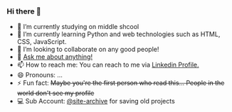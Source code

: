 ### Hi there 👋

- 🔭 I’m currently studying on middle shcool
- 🌱 I’m currently learning Python and web technologies such as HTML, CSS, JavaScript.
- 👯 I’m looking to collaborate on any good people!
- 💬 <a href = "mailto:junh071017@gmail.com">Ask me about anything!</a>
- 📫 How to reach me: You can reach to me via <a href="https://www.linkedin.com/in/junhyck-lee-1017/">Linkedin Profile.</a>
- 😄 Pronouns: ...
- ⚡ Fun fact: ~~Maybe you're the first person who read this... People in the world don't see my profile~~
- 💻 Sub Account: <a href="https://www.github.com/site-archive">@site-archive</a> for saving old projects
